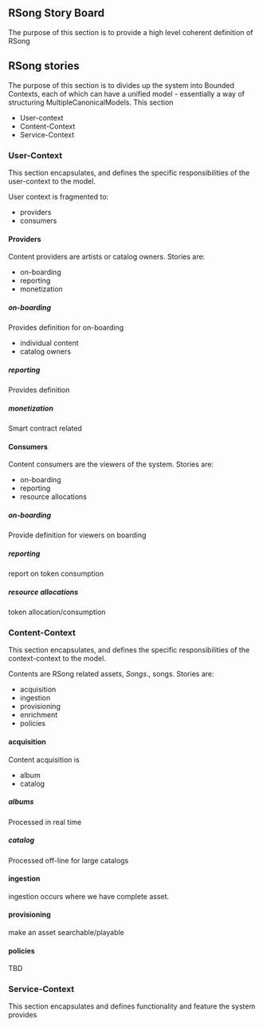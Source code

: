 RSong Story Board
--
The purpose of this section is to provide a high level coherent definition of RSong

## RSong stories
The purpose of this section is to divides up the system into Bounded Contexts, each of which can have a unified model - essentially a way of structuring MultipleCanonicalModels.
This section
- User-context
- Content-Context
- Service-Context

### User-Context
This section encapsulates, and defines the specific responsibilities of the user-context to the model.

User context is fragmented to:
- providers
- consumers

#### Providers
Content providers are artists or catalog owners. Stories are:
- on-boarding
- reporting
- monetization

##### on-boarding
Provides definition for on-boarding 
- individual content
- catalog owners

##### reporting
Provides definition 

##### monetization
Smart contract related 

#### Consumers
Content consumers are the viewers of the system.  Stories are:
- on-boarding
- reporting
- resource allocations

##### on-boarding
Provide definition for viewers on boarding 

##### reporting
report on token consumption

##### resource allocations
token allocation/consumption

### Content-Context
This section encapsulates, and defines the specific responsibilities of the context-context to the model.

Contents are RSong related assets, *Songs*., songs.  Stories are:
- acquisition
- ingestion
- provisioning
- enrichment
- policies 

#### acquisition
Content acquisition is 
- album
- catalog
##### albums
Processed in real time

##### catalog
Processed off-line for large catalogs

#### ingestion
ingestion occurs where we have complete asset.

#### provisioning
make an asset searchable/playable

#### policies 
TBD

### Service-Context
This section encapsulates and defines functionality and feature the system provides


